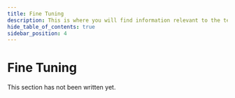 ```yaml
---
title: Fine Tuning
description: This is where you will find information relevant to the text editor.
hide_table_of_contents: true
sidebar_position: 4
---
```


# Fine Tuning

This section has not been written yet.
